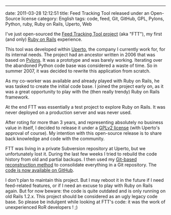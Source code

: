 ---
date: 2011-03-28 12:12:51
title: Feed Tracking Tool released under an Open-Source license
category: English
tags: code, feed, Git, GitHub, GPL, Pylons, Python, ruby, Ruby on Rails, Uperto, Web

I've just open-sourced the [Feed Tracking Tool project](http://github.com/kdeldycke/feed-tracking-tool) (aka "FTT"), my first (and only) [Ruby on Rails](http://rubyonrails.org/) experience.

This tool was developed within [Uperto](http://uperto.com), the company I currently work for, for its internal needs. The project had an ancestor written in 2006 that was based on [Pylons](http://pylonshq.com). It was a prototype and was barely working. Iterating over the abandoned Python code base was considered a waste of time. So in summer 2007, it was decided to rewrite this application from scratch.

As my co-worker was available and already played with Ruby on Rails, he was tasked to create the initial code base. I joined the project early on, as it was a great opportunity to play with the (then really trendy) Ruby on Rails framework.

At the end FTT was essentially a test project to explore Ruby on Rails. It was never deployed on a production server and was never used.

After roting for more than 3 years, and representing absolutely no business value in itself, I decided to release it under a [GPLv2 license](http://www.gnu.org/licenses/gpl-2.0.html) (with Uperto's approval of course). My intention with this open-source release is to share back knowledge and code with the community.

FTT was living in a private Subversion repository at Uperto, but we unfortunately lost it. During the last few weeks I tried to rebuild the code history from old and partial backups. I then used my [Git-based reconstruction method](http://kevin.deldycke.com/2010/06/git-commit-history-reconstruction/) to consolidate everything in a Git repository. The [code is now available on GitHub](http://github.com/kdeldycke/feed-tracking-tool).

I don't plan to maintain this project. But I may reboot it in the future if I need feed-related features, or if I need an excuse to play with Ruby on Rails again. But for now beware: the code is quite outdated and is only running on old Rails 1.2.x. This project should be considered as an ugly legacy code base. So please be indulgent while looking at FTT's code: it was the work of unexperienced RoR developers ! ;)
